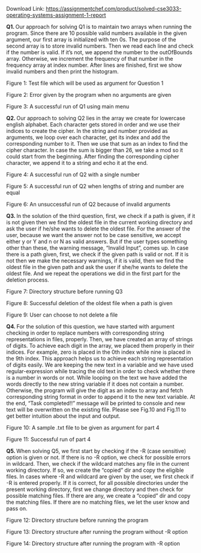 Download Link: https://assignmentchef.com/product/solved-cse3033-operating-systems-assignment-1-report
<br>






<strong>Q1. </strong>Our​ approach for solving Q1 is to maintain two arrays when running the program. Since there are 10 possible valid numbers available in the given argument, our first array is initialized with ten 0s. The purpose of the second array is to store invalid numbers. Then we read each line and check if the number is valid. If it’s not, we append the number to the outOfBounds array. Otherwise, we increment the frequency of that number in the frequency array at index number. After lines are finished, first we show invalid numbers and then print the histogram.

<strong> </strong>

Figure 1: Test file which will be used as argument for Question 1

<strong> </strong>

Figure 2: Error given by the program when no arguments are given




Figure 3: A successful run of Q1 using main menu

<strong>Q2. </strong>Our​ approach to solving Q2 lies in the array we create for lowercase english alphabet. Each character gets stored in order and we use their indices to create the cipher. In the string and number provided as arguments, we loop over each character, get its index and add the corresponding number to it. Then we use that sum as an index to find the cipher character. In case the sum is bigger than 26, we take a mod so it could start from the beginning. After finding the corresponding cipher character, we append it to a string and echo it at the end.




Figure 4: A successful run of Q2 with a single number




Figure 5: A successful run of Q2 when lengths of string and number are equal




Figure 6: An unsuccessful run of Q2 because of invalid arguments

<strong>Q3. </strong>In​ the solution of the third question, first, we check if a path is given, if it is not given then we find the oldest file in the current working directory and ask the user if he/she wants to delete the oldest file. For the answer of the user, because we want the answer not to be case sensitive, we accept either y or Y and n or N as valid answers. But if the user types something other than these, the warning message, “Invalid Input”, comes up. In case there is a path given, first, we check if the given path is valid or not. If it is not then we make the necessary warnings, if it is valid, then we find the oldest file in the given path and ask the user if she/he wants to delete the oldest file. And we repeat the operations we did in the first part for the deletion process.

<strong> </strong>

Figure 7: Directory structure before running Q3

<strong> </strong>

Figure 8: Successful deletion of the oldest file when a path is given

<strong> </strong>

Figure 9: User can choose to not delete a file

<strong>Q4. </strong>For​ the solution of this question, we have started with argument checking in order to replace numbers with corresponding string representations in files, properly. Then, we have created an array of strings of digits. To achieve each digit in the array, we placed them properly in their indices. For example, zero is placed in the 0th index while nine is placed in the 9th index. This approach helps us to achieve each string representation of digits easily. We are keeping the new text in a variable and we have used regular-expression while tracing the old text in order to check whether there is a number in words or not. While looping on the text we have added the words directly to the new string variable if it does not contain a number. Otherwise, the program will give the digit as an index to array and fetch corresponding string format in order to append it to the new text variable. At the end, “Task completed!!” message will be printed to console and new text will be overwritten on the existing file. Please see Fig.10 and Fig.11 to get better intuition about the input and output.

<strong> </strong>

Figure 10: A sample .txt file to be given as argument for part 4

<strong> </strong>

Figure 11: Successful run of part 4

<strong>Q5. </strong>When​ solving Q5, we first start by checking if the -R (case sensitive) option is given or not. If there is no -R option, we check for possible errors in wildcard. Then, we check if the wildcard matches any file in the current working directory. If so, we create the “copied” dir and copy the eligible files. In cases where -R and wildcard are given by the user, we first check if -R is entered properly. If it is correct, for all possible directories under the present working directory, first we change directory and then check for possible matching files. If there are any, we create a “copied” dir and copy the matching files. If there are no matching files, we let the user know and pass on.

<strong> </strong>

Figure 12: Directory structure before running the program

<strong> </strong>

Figure 13: Directory structure after running the program without -R option

<strong> </strong>

Figure 14: Directory structure after running the program with -R option